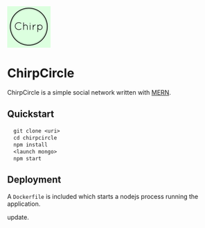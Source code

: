 ![](https://raw.githubusercontent.com/jdhuntington/chirpcircle/master/static/img/logo-small.png)

# ChirpCircle

ChirpCircle is a simple social network written with [MERN](http://mern.io).

## Quickstart

```
  git clone <uri>
  cd chirpcircle
  npm install
  <launch mongo>
  npm start
```

## Deployment

A `Dockerfile` is included which starts a nodejs process running the application.

update.
